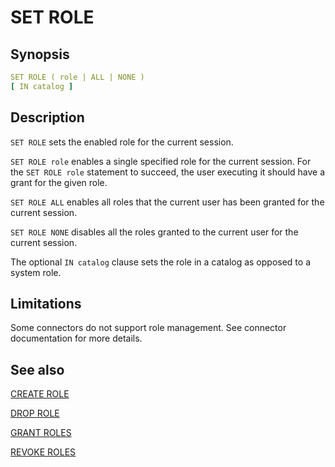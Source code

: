 # SET ROLE

## Synopsis

```yaml
SET ROLE ( role | ALL | NONE )
[ IN catalog ]
```

## Description

`SET ROLE` sets the enabled role for the current session.

`SET ROLE role` enables a single specified role for the current session. For the `SET ROLE role` statement to succeed, the user executing it should have a grant for the given role.

`SET ROLE ALL` enables all roles that the current user has been granted for the current session.

`SET ROLE NONE` disables all the roles granted to the current user for the current session.

The optional `IN catalog` clause sets the role in a catalog as opposed to a system role.

## Limitations

Some connectors do not support role management. See connector documentation for more details.

## See also

[CREATE ROLE](./create_role.md) 

[DROP ROLE](./drop_role.md) 

[GRANT ROLES](./grant_roles.md) 

[REVOKE ROLES](./revoke_roles.md)